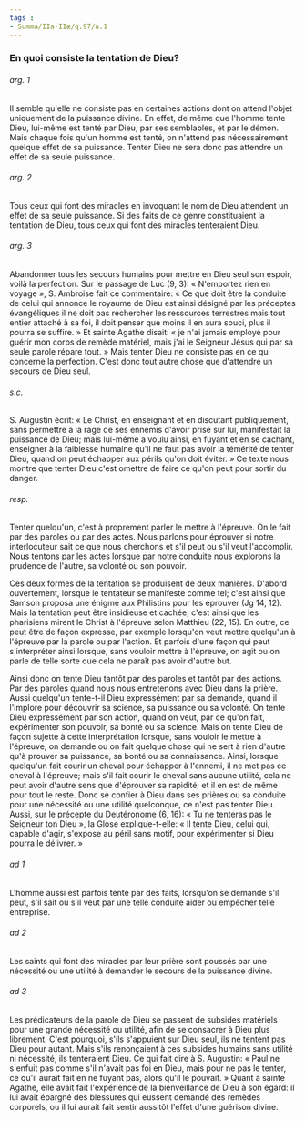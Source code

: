```yaml
---
tags : 
- Summa/IIa-IIæ/q.97/a.1
---
```


### En quoi consiste la tentation de Dieu?

###### arg. 1
Il semble qu'elle ne consiste pas en certaines actions dont on attend l'objet uniquement de la puissance divine. En effet, de même que l'homme tente Dieu, lui-même est tenté par Dieu, par ses semblables, et par le démon. Mais chaque fois qu'un homme est tenté, on n'attend pas nécessairement quelque effet de sa puissance. Tenter Dieu ne sera donc pas attendre un effet de sa seule puissance. 

###### arg. 2
Tous ceux qui font des miracles en invoquant le nom de Dieu attendent un effet de sa seule puissance. Si des faits de ce genre constituaient la tentation de Dieu, tous ceux qui font des miracles tenteraient Dieu. 

###### arg. 3
Abandonner tous les secours humains pour mettre en Dieu seul son espoir, voilà la perfection. Sur le passage de Luc (9, 3): « N'emportez rien en voyage », S. Ambroise fait ce commentaire: « Ce que doit être la conduite de celui qui annonce le royaume de Dieu est ainsi désigné par les préceptes évangéliques il ne doit pas rechercher les ressources terrestres mais tout entier attaché à sa foi, il doit penser que moins il en aura souci, plus il pourra se suffire. » Et sainte Agathe disait: « je n'ai jamais employé pour guérir mon corps de remède matériel, mais j'ai le Seigneur Jésus qui par sa seule parole répare tout. » Mais tenter Dieu ne consiste pas en ce qui concerne la perfection. C'est donc tout autre chose que d'attendre un secours de Dieu seul. 

###### s.c.
S. Augustin écrit: « Le Christ, en enseignant et en discutant publiquement, sans permettre à la rage de ses ennemis d'avoir prise sur lui, manifestait la puissance de Dieu; mais lui-même a voulu ainsi, en fuyant et en se cachant, enseigner à la faiblesse humaine qu'il ne faut pas avoir la témérité de tenter Dieu, quand on peut échapper aux périls qu'on doit éviter. » Ce texte nous montre que tenter Dieu c'est omettre de faire ce qu'on peut pour sortir du danger. 

###### resp.
Tenter quelqu'un, c'est à proprement parler le mettre à l'épreuve. On le fait par des paroles ou par des actes. Nous parlons pour éprouver si notre interlocuteur sait ce que nous cherchons et s'il peut ou s'il veut l'accomplir. Nous tentons par les actes lorsque par notre conduite nous explorons la prudence de l'autre, sa volonté ou son pouvoir. 

Ces deux formes de la tentation se produisent de deux manières. D'abord ouvertement, lorsque le tentateur se manifeste comme tel; c'est ainsi que Samson proposa une énigme aux Philistins pour les éprouver (Jg 14, 12). Mais la tentation peut être insidieuse et cachée; c'est ainsi que les pharisiens mirent le Christ à l'épreuve selon Matthieu (22, 15). En outre, ce peut être de façon expresse, par exemple lorsqu'on veut mettre quelqu'un à l'épreuve par la parole ou par l'action. Et parfois d'une façon qui peut s'interpréter ainsi lorsque, sans vouloir mettre à l'épreuve, on agit ou on parle de telle sorte que cela ne paraît pas avoir d'autre but. 

Ainsi donc on tente Dieu tantôt par des paroles et tantôt par des actions. Par des paroles quand nous nous entretenons avec Dieu dans la prière. Aussi quelqu'un tente-t-il Dieu expressément par sa demande, quand il l'implore pour découvrir sa science, sa puissance ou sa volonté. On tente Dieu expressément par son action, quand on veut, par ce qu'on fait, expérimenter son pouvoir, sa bonté ou sa science. Mais on tente Dieu de façon sujette à cette interprétation lorsque, sans vouloir le mettre à l'épreuve, on demande ou on fait quelque chose qui ne sert à rien d'autre qu'à prouver sa puissance, sa bonté ou sa connaissance. Ainsi, lorsque quelqu'un fait courir un cheval pour échapper à l'ennemi, il ne met pas ce cheval à l'épreuve; mais s'il fait courir le cheval sans aucune utilité, cela ne peut avoir d'autre sens que d'éprouver sa rapidité; et il en est de même pour tout le reste. Donc se confier à Dieu dans ses prières ou sa conduite pour une nécessité ou une utilité quelconque, ce n'est pas tenter Dieu. Aussi, sur le précepte du Deutéronome (6, 16): « Tu ne tenteras pas le Seigneur ton Dieu », la Glose explique-t-elle: « Il tente Dieu, celui qui, capable d'agir, s'expose au péril sans motif, pour expérimenter si Dieu pourra le délivrer. » 

###### ad 1
L'homme aussi est parfois tenté par des faits, lorsqu'on se demande s'il peut, s'il sait ou s'il veut par une telle conduite aider ou empêcher telle entreprise. 

###### ad 2
Les saints qui font des miracles par leur prière sont poussés par une nécessité ou une utilité à demander le secours de la puissance divine. 

###### ad 3
Les prédicateurs de la parole de Dieu se passent de subsides matériels pour une grande nécessité ou utilité, afin de se consacrer à Dieu plus librement. C'est pourquoi, s'ils s'appuient sur Dieu seul, ils ne tentent pas Dieu pour autant. Mais s'ils renonçaient à ces subsides humains sans utilité ni nécessité, ils tenteraient Dieu. Ce qui fait dire à S. Augustin: « Paul ne s'enfuit pas comme s'il n'avait pas foi en Dieu, mais pour ne pas le tenter, ce qu'il aurait fait en ne fuyant pas, alors qu'il le pouvait. » Quant à sainte Agathe, elle avait fait l'expérience de la bienveillance de Dieu à son égard: il lui avait épargné des blessures qui eussent demandé des remèdes corporels, ou il lui aurait fait sentir aussitôt l'effet d'une guérison divine. 

